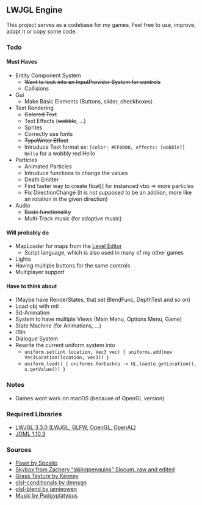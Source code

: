 ## LWJGL Engine
This project serves as a codebase for my games. Feel free to use, improve, adapt it or copy some code.
### Todo
#### Must Haves
* Entity Component System
  * ~~Want to look into an InputProvider System for controls~~
  * Collisions
* Gui
  * Make Basic Elements (Buttons, slider, checkboxes)
* Text Rendering
  * ~~Colored Text~~
  * Text Effects (~~wobble~~, ...)
  * Sprites
  * Correctly use fonts
  * ~~TypeWriter Effect~~
  * Intruduce Text format ex: `[color: #FF0000, effects: [wobble]] Hello` for a wobbly red Hello
* Particles
  * Animated Particles
  * Intruduce functions to change the values
  * Death Emitter
  * Find faster way to create float[] for instanced vbo => more particles 
  * Fix DirectionChange (it is not supposed to be an addiion, more like an rotation in the given direction)
* Audio
  * ~~Basic functionality~~
  * Multi-Track music (for adaptive music)

#### Will probably do
* MapLoader for maps from the [Level Editor](https://github.com/PhoenixofForce/Level_Editor)
  * Script language, which is also used in many of my other games
* Lights
* Having multiple buttons for the same controls
* Multiplayer support

#### Have to think about
* (Maybe have RenderStates, that set BlendFunc, DepthTest and so on)
* Load obj with mtl
* 3d-Animation
* System to have multiple Views (Main Menu, Options Menu, Game)
* State Machine (for Animations, ...)  
* i18n
* Dialogue System
* Rewrite the current uniform system into
  * `uniform.set(int location, Vec3 vec) { uniforms.add(new Vec3Location(location, vec3)) }`
  * `uniform.load() { uniforms.forEach(u -> UL.load(u.getLocation(), u.getValue()) }`

### Notes
* Games wont work on macOS (because of OpenGL version)

### Required Libraries
* [LWJGL 3.3.0 (LWJGL, GLFW, OpenGL, OpenAL)](https://www.lwjgl.org/download)
* [JOML 1.10.3](https://github.com/JOML-CI/JOML)

### Sources
* [Pawn by Sposito](https://opengameart.org/content/chess-pawn)
* [Skybox from Zachery “skiingpenguins” Slocum, raw and edited](https://opengameart.org/content/skiingpenguins-skybox-pack)
* [Grass Texture by Kenney](https://kenney.nl/assets/voxel-pack)
* [glsl-conditionals by dmnsgn](https://github.com/dmnsgn/glsl-conditionals)
* [glsl-blend by jamieowen](https://github.com/jamieowen/glsl-blend)
* [Music by Pudgyplatypus](https://opengameart.org/content/royalty-free-game-music-loops)
